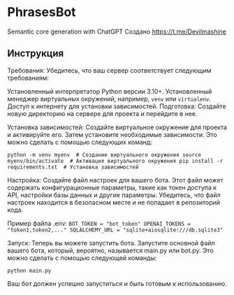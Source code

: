 # PhrasesBot
Semantic core generation with ChatGPT
Создано https://t.me/Devilmashine

## Инструкция
Требования: Убедитесь, что ваш сервер соответствует следующим требованиям:

Установленный интерпретатор Python версии 3.10+.
Установленный менеджер виртуальных окружений, например, `venv` или `virtualenv`.
Доступ к интернету для установки зависимостей.
Подготовка: Создайте новую директорию на сервере для проекта и перейдите в нее.

Установка зависимостей: Создайте виртуальное окружение для проекта и активируйте его. Затем установите необходимые зависимости. Это можно сделать с помощью следующих команд:


`python -m venv myenv  # Создание виртуального окружения
source myenv/bin/activate  # Активация виртуального окружения
pip install -r requirements.txt  # Установка зависимостей`

Настройка: Создайте файл настроек для вашего бота. Этот файл может содержать конфигурационные параметры, такие как токен доступа к API, настройки базы данных и другие параметры. Убедитесь, что файл настроек находится в безопасном месте и не попадает в репозиторий кода.

Пример файла .env:
`BOT_TOKEN = "bot_token"
OPENAI_TOKENS = "token1,token2,..."
SQLALCHEMY_URL = "sqlite+aiosqlite:///db.sqlite3"`

Запуск: Теперь вы можете запустить бота. Запустите основной файл вашего бота, который, вероятно, называется main.py или bot.py. Это можно сделать с помощью следующей команды:

`python main.py`

Ваш бот должен успешно запуститься и быть готовым к использованию.
